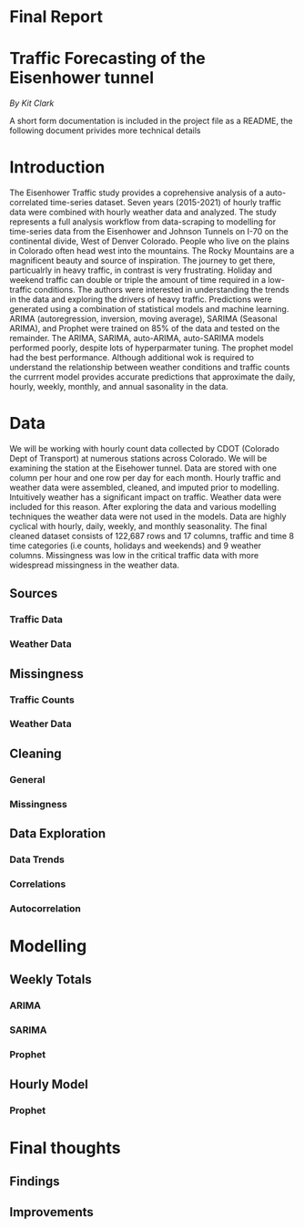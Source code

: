 # Final Report
# Traffic Forecasting of the Eisenhower tunnel
 *By Kit Clark*

A short form documentation is included in the project file as a README, the following document privides more technical details

# Introduction
The Eisenhower Traffic study provides a coprehensive analysis of a auto-correlated time-series dataset.  Seven years (2015-2021) of hourly traffic data were combined with hourly weather data and analyzed.
The study represents a  full analysis workflow from data-scraping to modelling for time-series data from the Eisenhower and Johnson Tunnels on I-70 on the continental divide, West of Denver Colorado. People who live on the plains in Colorado often head west into the mountains. The Rocky Mountains are a magnificent beauty and source of inspiration. The journey to get there, particualrly in heavy traffic, in contrast is very frustrating. Holiday and weekend traffic can double or triple the amount of time required in a low-traffic conditions.  The authors were interested in understanding the trends in the data and exploring the drivers of heavy traffic.  Predictions were generated using a combination of statistical models and machine learning. ARIMA (autoregression, inversion, moving average), SARIMA (Seasonal ARIMA), and Prophet were trained on 85% of the data and tested on the remainder. The ARIMA, SARIMA, auto-ARIMA, auto-SARIMA models performed poorly, despite lots of hyperparmater tuning.  The prophet model had the best performance.  Although additional wok is required to understand the relationship between weather conditions and traffic counts the currrent model provides accurate predictions that approximate the  daily, hourly, weekly, monthly, and annual sasonality in the data.

# Data
We will be working with hourly count data collected by CDOT (Colorado Dept of Transport) at numerous stations across Colorado. We will be examining the station at the Eisehower tunnel. Data are stored with one column per hour and one row per day for each month.  Hourly traffic and weather data were assembled, cleaned, and imputed prior to modelling. Intuitively weather has a significant impact on traffic. Weather data were included for this reason. After exploring the data and various modelling techniques the weather data were not used in the models. Data are highly cyclical with hourly, daily, weekly, and monthly seasonality.  The final cleaned dataset consists of 122,687 rows and 17 columns, traffic and time 8 time categories (i.e  counts, holidays and weekends) and 9 weather columns.  Missingness was low in the critical traffic data with more widespread missingness in the weather data.

## Sources

### Traffic Data

### Weather Data

## Missingness

### Traffic Counts
### Weather Data
## Cleaning
### General
### Missingness

## Data Exploration
### Data Trends
### Correlations
### Autocorrelation

# Modelling
## Weekly Totals

### ARIMA
### SARIMA
### Prophet

## Hourly Model
### Prophet

# Final thoughts

 ## Findings
 ## Improvements


